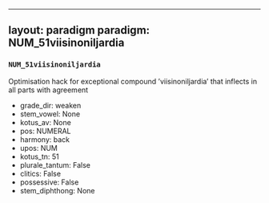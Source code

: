 
---
layout: paradigm
paradigm: NUM_51viisinoniljardia
---
### ` NUM_51viisinoniljardia `

Optimisation hack for exceptional compound ’viisinoniljardia’ that inflects in all parts with agreement
* grade_dir: weaken
* stem_vowel: None
* kotus_av: None
* pos: NUMERAL
* harmony: back
* upos: NUM
* kotus_tn: 51
* plurale_tantum: False
* clitics: False
* possessive: False
* stem_diphthong: None

